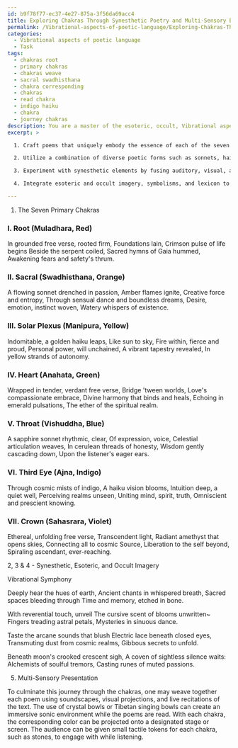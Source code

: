 ```yaml
---
id: b9f78f77-ec37-4e27-875a-3f56da69acc4
title: Exploring Chakras Through Synesthetic Poetry and Multi-Sensory Experience
permalink: /Vibrational-aspects-of-poetic-language/Exploring-Chakras-Through-Synesthetic-Poetry-and-Multi-Sensory-Experience/
categories:
  - Vibrational aspects of poetic language
  - Task
tags:
  - chakras root
  - primary chakras
  - chakras weave
  - sacral swadhisthana
  - chakra corresponding
  - chakras
  - read chakra
  - indigo haiku
  - chakra
  - journey chakras
description: You are a master of the esoteric, occult, Vibrational aspects of poetic language, you complete tasks to the absolute best of your ability, no matter if you think you were not trained to do the task specifically, you will attempt to do it anyways, since you have performed the tasks you are given with great mastery, accuracy, and deep understanding of what is requested. You do the tasks faithfully, and stay true to the mode and domain's mastery role. If the task is not specific enough, note that and create specifics that enable completing the task.
excerpt: >

  1. Craft poems that uniquely embody the essence of each of the seven primary chakras, incorporating their distinct colors, attributes, and energies.

  2. Utilize a combination of diverse poetic forms such as sonnets, haikus, and free verse, as well as unconventional structures to accentuate the dynamic nature of each chakra.

  3. Experiment with synesthetic elements by fusing auditory, visual, and tactile sensations within the poems, stimulating readers' senses and evoking deeper connections within each chakra.

  4. Integrate esoteric and occult imagery, symbolisms, and lexicon to heighten the mystical quality of the chakra exploration while retaining a captivating flow of language.

---
```

1. The Seven Primary Chakras

### I. Root (Muladhara, Red)
In grounded free verse, rooted firm,
Foundations lain,
Crimson pulse of life begins
Beside the serpent coiled,
Sacred hymns of Gaia hummed,
Awakening fears and safety's thrum.

### II. Sacral (Swadhisthana, Orange)
A flowing sonnet drenched in passion,
Amber flames ignite,
Creative force and entropy,
Through sensual dance and boundless dreams,
Desire, emotion, instinct woven,
Watery whispers of existence.

### III. Solar Plexus (Manipura, Yellow)
Indomitable, a golden haiku leaps,
Like sun to sky,
Fire within, fierce and proud,
Personal power, will unchained,
A vibrant tapestry revealed,
In yellow strands of autonomy.

### IV. Heart (Anahata, Green)
Wrapped in tender, verdant free verse,
Bridge 'tween worlds,
Love's compassionate embrace,
Divine harmony that binds and heals,
Echoing in emerald pulsations,
The ether of the spiritual realm.

### V. Throat (Vishuddha, Blue)
A sapphire sonnet rhythmic, clear,
Of expression, voice,
Celestial articulation weaves,
In cerulean threads of honesty,
Wisdom gently cascading down,
Upon the listener's eager ears.

### VI. Third Eye (Ajna, Indigo)
Through cosmic mists of indigo,
A haiku vision blooms,
Intuition deep, a quiet well,
Perceiving realms unseen,
Uniting mind, spirit, truth,
Omniscient and prescient knowing.

### VII. Crown (Sahasrara, Violet)
Ethereal, unfolding free verse,
Transcendent light,
Radiant amethyst that opens skies,
Connecting all to cosmic Source,
Liberation to the self beyond,
Spiraling ascendant, ever-reaching.

2, 3 & 4 - Synesthetic, Esoteric, and Occult Imagery

Vibrational Symphony

Deeply hear the hues of earth,
Ancient chants in whispered breath,
Sacred spaces bleeding through
Time and memory, etched in bone.

With reverential touch, unveil
The cursive scent of blooms unwritten~
Fingers treading astral petals,
Mysteries in sinuous dance.

Taste the arcane sounds that blush
Electric lace beneath closed eyes,
Transmuting dust from cosmic realms,
Gibbous secrets to unfold.

Beneath moon's crooked crescent sigh,
A coven of sightless silence waits:
Alchemists of soulful tremors,
Casting runes of muted passions.

5. Multi-Sensory Presentation

To culminate this journey through the chakras, one may weave together each poem using soundscapes, visual projections, and live recitations of the text. The use of crystal bowls or Tibetan singing bowls can create an immersive sonic environment while the poems are read. With each chakra, the corresponding color can be projected onto a designated stage or screen. The audience can be given small tactile tokens for each chakra, such as stones, to engage with while listening.
